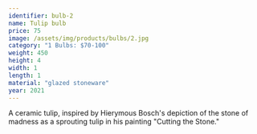 ```yaml
---
identifier: bulb-2
name: Tulip bulb
price: 75
image: /assets/img/products/bulbs/2.jpg
category: "1 Bulbs: $70-100"
weight: 450
height: 4
width: 1
length: 1
material: "glazed stoneware"
year: 2021
---
```


A ceramic tulip, inspired by  Hierymous Bosch's depiction of the stone of madness as a sprouting tulip in his painting "Cutting the Stone."